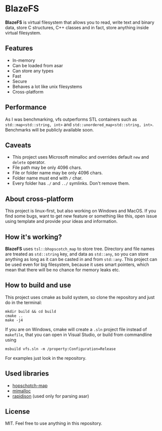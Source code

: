 # BlazeFS
**BlazeFS** is virtual filesystem that allows you to read, write text and binary data, store C structures, C++ classes and in fact, store anything inside virtual filesystem.
## Features
- In-memory
- Can be loaded from asar
- Can store any types
- Fast
- Secure
- Behaves a lot like unix filesystems
- Cross-platform

## Performance
As I was benchmarking, vfs outperforms STL containers such as `std::map<std::string, int>` and `std::unordered_map<std::string, int>`. Benchmarks will be publicly available soon.

## Caveats
- This project uses Microsoft mimalloc and overrides default `new` and `delete` operator.
- File path may be only 4096 chars.
- File or folder name may be only 4096 chars.
- Folder name must end with `/` char.
- Every folder has `./` and `../` symlinks. Don't remove them.

## About cross-platform
This project is linux-first, but also working on Windows and MacOS. If you find some bugs, want to get new feature or something like this, open issue using template and provide your ideas and information.
## How it's working?
**BlazeFS** uses `tsl::bhopscotch_map` to store tree. Directory and file names are treated as `std::string` key, and data as `std::any`, so you can store anything as long as it can be casted in and from `std::any`. This project can be used even for big filesystem, because it uses smart pointers, which mean that there will be no chance for memory leaks etc.
## How to build and use
This project uses cmake as build system, so clone the repository and just do in the terminal:
```
mkdir build && cd build
cmake ..
make -j4
```
If you are on Windows, cmake will create a `.sln` project file instead of `makefile`, that you can open in Visual Studio, or build from commandline using
```
msbuild vfs.sln -m /property:Configuration=Release
```

For examples just look in the repository.

## Used libraries
- [hopschotch-map](https://github.com/Tessil/hopscotch-map)
- [mimalloc](https://github.com/microsoft/mimalloc)
- [rapidjson](https://rapidjson.org/) (used only for parsing asar)

## License
MIT. Feel free to use anything in this repository.